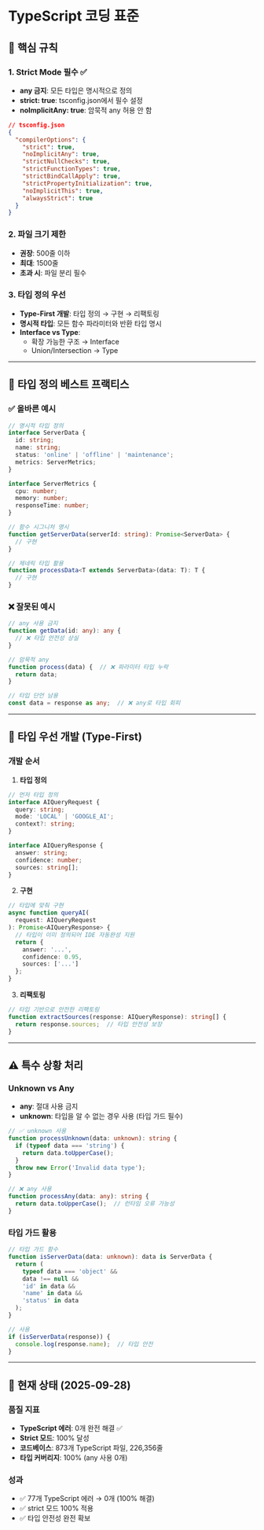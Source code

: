 # TypeScript 코딩 표준

## 🎯 핵심 규칙

### 1. Strict Mode 필수 ✅
- **any 금지**: 모든 타입은 명시적으로 정의
- **strict: true**: tsconfig.json에서 필수 설정
- **noImplicitAny: true**: 암묵적 any 허용 안 함

```json
// tsconfig.json
{
  "compilerOptions": {
    "strict": true,
    "noImplicitAny": true,
    "strictNullChecks": true,
    "strictFunctionTypes": true,
    "strictBindCallApply": true,
    "strictPropertyInitialization": true,
    "noImplicitThis": true,
    "alwaysStrict": true
  }
}
```

### 2. 파일 크기 제한
- **권장**: 500줄 이하
- **최대**: 1500줄
- **초과 시**: 파일 분리 필수

### 3. 타입 정의 우선
- **Type-First 개발**: 타입 정의 → 구현 → 리팩토링
- **명시적 타입**: 모든 함수 파라미터와 반환 타입 명시
- **Interface vs Type**:
  - 확장 가능한 구조 → Interface
  - Union/Intersection → Type

---

## 📝 타입 정의 베스트 프랙티스

### ✅ 올바른 예시

```typescript
// 명시적 타입 정의
interface ServerData {
  id: string;
  name: string;
  status: 'online' | 'offline' | 'maintenance';
  metrics: ServerMetrics;
}

interface ServerMetrics {
  cpu: number;
  memory: number;
  responseTime: number;
}

// 함수 시그니처 명시
function getServerData(serverId: string): Promise<ServerData> {
  // 구현
}

// 제네릭 타입 활용
function processData<T extends ServerData>(data: T): T {
  // 구현
}
```

### ❌ 잘못된 예시

```typescript
// any 사용 금지
function getData(id: any): any {
  // ❌ 타입 안전성 상실
}

// 암묵적 any
function process(data) {  // ❌ 파라미터 타입 누락
  return data;
}

// 타입 단언 남용
const data = response as any;  // ❌ any로 타입 회피
```

---

## 🔄 타입 우선 개발 (Type-First)

### 개발 순서

1. **타입 정의**
```typescript
// 먼저 타입 정의
interface AIQueryRequest {
  query: string;
  mode: 'LOCAL' | 'GOOGLE_AI';
  context?: string;
}

interface AIQueryResponse {
  answer: string;
  confidence: number;
  sources: string[];
}
```

2. **구현**
```typescript
// 타입에 맞춰 구현
async function queryAI(
  request: AIQueryRequest
): Promise<AIQueryResponse> {
  // 타입이 이미 정의되어 IDE 자동완성 지원
  return {
    answer: '...',
    confidence: 0.95,
    sources: ['...']
  };
}
```

3. **리팩토링**
```typescript
// 타입 기반으로 안전한 리팩토링
function extractSources(response: AIQueryResponse): string[] {
  return response.sources;  // 타입 안전성 보장
}
```

---

## ⚠️ 특수 상황 처리

### Unknown vs Any
- **any**: 절대 사용 금지
- **unknown**: 타입을 알 수 없는 경우 사용 (타입 가드 필수)

```typescript
// ✅ unknown 사용
function processUnknown(data: unknown): string {
  if (typeof data === 'string') {
    return data.toUpperCase();
  }
  throw new Error('Invalid data type');
}

// ❌ any 사용
function processAny(data: any): string {
  return data.toUpperCase();  // 런타임 오류 가능성
}
```

### 타입 가드 활용
```typescript
// 타입 가드 함수
function isServerData(data: unknown): data is ServerData {
  return (
    typeof data === 'object' &&
    data !== null &&
    'id' in data &&
    'name' in data &&
    'status' in data
  );
}

// 사용
if (isServerData(response)) {
  console.log(response.name);  // 타입 안전
}
```

---

## 🎯 현재 상태 (2025-09-28)

### 품질 지표
- **TypeScript 에러**: 0개 완전 해결 ✅
- **Strict 모드**: 100% 달성
- **코드베이스**: 873개 TypeScript 파일, 226,356줄
- **타입 커버리지**: 100% (any 사용 0개)

### 성과
- ✅ 77개 TypeScript 에러 → 0개 (100% 해결)
- ✅ strict 모드 100% 적용
- ✅ 타입 안전성 완전 확보
